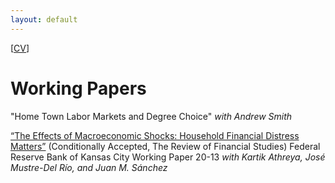 ```yaml
---
layout: default
---
```

 [<a href="/assets/docs/ryan_mather_cv.pdf" download="ryan_mather_cv">CV</a>]

 
# Working Papers

"Home Town Labor Markets and Degree Choice" _with Andrew Smith_

[“The Effects of Macroeconomic Shocks: Household Financial Distress Matters”](https://www.kansascityfed.org/documents/8471/rwp20-13athreyamathermustredelriosanchez.pdf) (Conditionally Accepted, The Review of Financial Studies) Federal Reserve Bank of Kansas City Working Paper  20-13 _with Kartik Athreya, José Mustre-Del Río, and Juan M. Sánchez_

